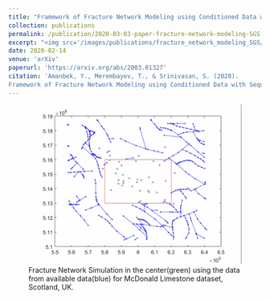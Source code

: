 ```yaml
---
title: "Framework of Fracture Network Modeling using Conditioned Data with Sequential Gaussian Simulation"
collection: publications
permalink: /publication/2020-03-03-paper-fracture-network-modeling-SGS
excerpt: "<img src='/images/publications/fracture_network_modeling_SGS/Fig_13_c_FracPaq_simul.png' style='float:left;width:150px;height:120px;'>"
date: 2020-02-14
venue: 'arXiv'
paperurl: 'https://arxiv.org/abs/2003.01327'
citation: 'Amanbek, Y., Merembayev, T., & Srinivasan, S. (2020). 
Framework of Fracture Network Modeling using Conditioned Data with Sequential Gaussian Simulation. arXiv preprint arXiv:2003.01327.'
---
```

<figure>
  <p align="center">
  <div class="image_resize">
  <img src="/images/animations/Fracture_propagation_Ex2.gif"  alt="">
  <figcaption> Fracture Network Simulation in the center(green) using the data from available data(blue) for McDonald Limestone dataset, Scotland, UK. </figcaption>
  </div>
  </p>
</figure>


